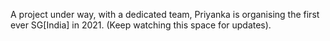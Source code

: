 <p>
  A project under way, with a dedicated team, Priyanka is organising the first ever SG[India] in 2021. (Keep watching this space for updates).
</p>
